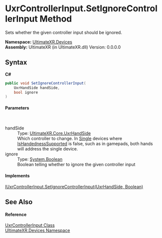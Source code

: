 # UxrControllerInput.SetIgnoreControllerInput Method 
 

Sets whether the given controller input should be ignored.

**Namespace:**&nbsp;<a href="N_UltimateXR_Devices">UltimateXR.Devices</a><br />**Assembly:**&nbsp;UltimateXR (in UltimateXR.dll) Version: 0.0.0.0

## Syntax

**C#**<br />
``` C#
public void SetIgnoreControllerInput(
	UxrHandSide handSide,
	bool ignore
)
```


#### Parameters
&nbsp;<dl><dt>handSide</dt><dd>Type: <a href="T_UltimateXR_Core_UxrHandSide">UltimateXR.Core.UxrHandSide</a><br />Which controller to change. In <a href="T_UltimateXR_Devices_UxrControllerSetupType">Single</a> devices where <a href="P_UltimateXR_Devices_IUxrControllerInput_IsHandednessSupported">IsHandednessSupported</a> is false, such as in gamepads, both hands will address the single device.</dd><dt>ignore</dt><dd>Type: <a href="https://docs.microsoft.com/dotnet/api/system.boolean" target="_blank" rel="noopener noreferrer">System.Boolean</a><br />Boolean telling whether to ignore the given controller input</dd></dl>

#### Implements
<a href="M_UltimateXR_Devices_IUxrControllerInput_SetIgnoreControllerInput">IUxrControllerInput.SetIgnoreControllerInput(UxrHandSide, Boolean)</a><br />

## See Also


#### Reference
<a href="T_UltimateXR_Devices_UxrControllerInput">UxrControllerInput Class</a><br /><a href="N_UltimateXR_Devices">UltimateXR.Devices Namespace</a><br />